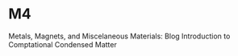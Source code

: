 # M4
Metals, Magnets, and Miscelaneous Materials: Blog Introduction to Comptational Condensed Matter
